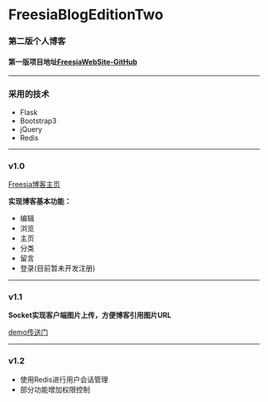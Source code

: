 # FreesiaBlogEditionTwo
### 第二版个人博客
#### 第一版项目地址[FreesiaWebSite-GitHub](https://github.com/GarvenYu/FreesiaWebSite)

---

### 采用的技术
- Flask
- Bootstrap3
- jQuery
- Redis

---

### v1.0

[Freesia博客主页](http://www.fre3sia.site)

**实现博客基本功能：**

- 编辑
- 浏览
- 主页
- 分类
- 留言
- 登录(目前暂未开发注册)

---

### v1.1

**Socket实现客户端图片上传，方便博客引用图片URL**

[demo传送门](https://github.com/GarvenYu/py-socket-ftp)

---

### v1.2

- 使用Redis进行用户会话管理
- 部分功能增加权限控制